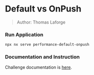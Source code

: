# Default vs OnPush

> Author: Thomas Laforge

### Run Application

```bash
npx nx serve performance-default-onpush
```

### Documentation and Instruction

Challenge documentation is [here](https://angular-challenges.vercel.app/challenges/angular-performance/34-default-onpush.md/).
